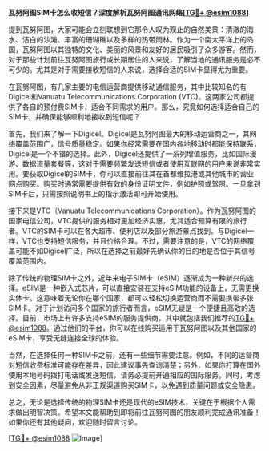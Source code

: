 **瓦努阿图SIM卡怎么收短信？深度解析瓦努阿图通讯网络[[TG💪+ @esim1088](https://t.me/s/esim1088)]**

提到瓦努阿图，大家可能会立刻联想到它那令人叹为观止的自然美景：清澈的海水、洁白的沙滩、丰富的珊瑚礁以及多样的热带雨林。作为一个南太平洋上的岛国，瓦努阿图以其独特的文化、美丽的风景和友好的居民吸引了众多游客。然而，对于那些计划前往瓦努阿图旅行或长期居住的人来说，了解当地的通讯服务是必不可少的。尤其是对于需要接收短信的人来说，选择合适的SIM卡显得尤为重要。

在瓦努阿图，有几家主要的电信运营商提供移动通信服务，其中比较知名的有Digicel和Vanuatu Telecommunications Corporation (VTC)。这两家公司都提供了各自的预付费SIM卡，适合不同需求的用户。那么，究竟如何选择适合自己的SIM卡，并确保能够顺利地接收到短信呢？

首先，我们来了解一下Digicel。Digicel是瓦努阿图最大的移动运营商之一，其网络覆盖范围广，信号质量稳定。如果你经常需要在国内各地移动时都能保持联系，Digicel是一个不错的选择。此外，Digicel还提供了一系列增值服务，比如国际漫游、数据流量套餐等，这对于需要频繁发送短信或者使用互联网的用户来说非常实用。要获取Digicel的SIM卡，你可以直接前往其在首都维拉港或其他城市的营业网点购买。购买时通常需要提供有效的身份证明文件，例如护照或驾照。一旦拿到SIM卡后，只需按照说明书上的指示激活即可开始使用。

接下来是VTC（Vanuatu Telecommunications Corporation）。作为瓦努阿图的国家电信公司，VTC提供的服务相对更加经济实惠，尤其适合预算有限的旅行者。VTC的SIM卡可以在各大超市、便利店以及部分旅游景点找到。与Digicel一样，VTC也支持短信服务，并且价格合理。不过，需要注意的是，VTC的网络覆盖可能不如Digicel广泛，所以在选择之前最好先确认你的目的地是否位于其信号覆盖范围内。

除了传统的物理SIM卡之外，近年来电子SIM卡（eSIM）逐渐成为一种新兴的选择。eSIM是一种嵌入式芯片，可以直接安装在支持eSIM功能的设备上，无需更换实体卡。这意味着无论你在哪个国家，都可以轻松切换运营商而不需要携带多张SIM卡。对于计划访问多个国家的旅行者而言，eSIM无疑是一个便捷且高效的选择。目前，市场上有许多支持eSIM的服务提供商，其中就包括我们推荐的[TG💪+ @esim1088](https://t.me/s/esim1088)。通过他们的平台，你可以在线购买适用于瓦努阿图以及其他国家的eSIM卡，享受无缝连接全球的体验。

当然，在选择任何一种SIM卡之前，还有一些细节需要注意。例如，不同的运营商对短信收费标准可能存在差异，因此建议事先查询清楚；另外，如果你打算在国外使用本地号码拨打电话或发送短信，请务必提前开通相应的国际服务。同时，考虑到安全因素，尽量避免从非正规渠道购买SIM卡，以免遇到质量问题或安全隐患。

总之，无论是选择传统的物理SIM卡还是现代的eSIM技术，关键在于根据个人需求做出明智决策。希望本文能帮助到即将前往瓦努阿图的朋友顺利完成通讯准备！如果你还有其他疑问，欢迎随时留言讨论。

[[TG💪+ @esim1088](https://t.me/s/esim1088) ![Image](https://i.postimg.cc/4NQfJmqS/Snipaste-2025-05-13-00-14-12.png)]